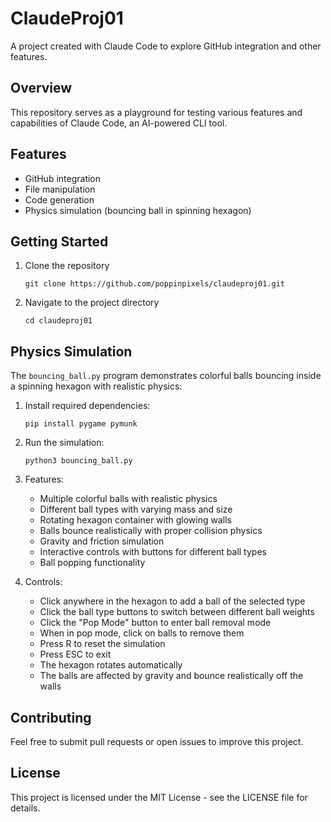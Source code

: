 # ClaudeProj01

A project created with Claude Code to explore GitHub integration and other features.

## Overview

This repository serves as a playground for testing various features and capabilities of Claude Code, an AI-powered CLI tool.

## Features

- GitHub integration
- File manipulation
- Code generation
- Physics simulation (bouncing ball in spinning hexagon)

## Getting Started

1. Clone the repository
   ```
   git clone https://github.com/poppinpixels/claudeproj01.git
   ```

2. Navigate to the project directory
   ```
   cd claudeproj01
   ```

## Physics Simulation

The `bouncing_ball.py` program demonstrates colorful balls bouncing inside a spinning hexagon with realistic physics:

1. Install required dependencies:
   ```
   pip install pygame pymunk
   ```

2. Run the simulation:
   ```
   python3 bouncing_ball.py
   ```

3. Features:
   - Multiple colorful balls with realistic physics
   - Different ball types with varying mass and size
   - Rotating hexagon container with glowing walls
   - Balls bounce realistically with proper collision physics
   - Gravity and friction simulation
   - Interactive controls with buttons for different ball types
   - Ball popping functionality

4. Controls:
   - Click anywhere in the hexagon to add a ball of the selected type
   - Click the ball type buttons to switch between different ball weights
   - Click the "Pop Mode" button to enter ball removal mode
   - When in pop mode, click on balls to remove them
   - Press R to reset the simulation
   - Press ESC to exit
   - The hexagon rotates automatically
   - The balls are affected by gravity and bounce realistically off the walls

## Contributing

Feel free to submit pull requests or open issues to improve this project.

## License

This project is licensed under the MIT License - see the LICENSE file for details.